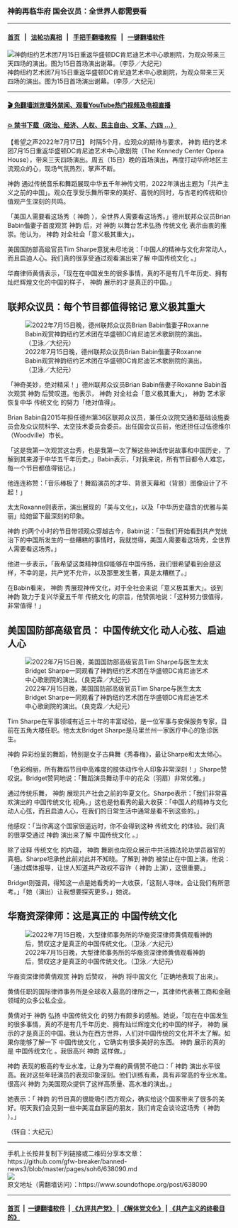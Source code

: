 ### 神韵再临华府 国会议员：全世界人都需要看
------------------------

#### [首页](https://github.com/gfw-breaker/banned-news3/blob/master/README.md) &nbsp;&nbsp;|&nbsp;&nbsp; [法轮功真相](https://github.com/begood0513/basic/blob/master/README.md)  &nbsp;&nbsp;|&nbsp;&nbsp; [手把手翻墙教程](https://github.com/gfw-breaker/guides/wiki)  &nbsp;&nbsp;|&nbsp;&nbsp; [一键翻墙软件](https://github.com/gfw-breaker/nogfw/blob/master/README.md)  



<div><img alt="神韵纽约艺术团7月15日重返华盛顿DC肯尼迪艺术中心歌剧院，为观众带来三天四场的演出。图为15日首场演出谢幕。（李莎／大纪元）" src="https://img.soundofhope.org/2022-07/1658055347096.jpg"/>
<br/><figcaption class="caption">
 神韵纽约艺术团7月15日重返华盛顿DC肯尼迪艺术中心歌剧院，为观众带来三天四场的演出。图为15日首场演出谢幕。（李莎／大纪元）
</figcaption></div><hr/>

#### [ 🎬  免翻墙浏览墙外禁闻、观看YouTube热门视频及电视直播](https://github.com/gfw-breaker/HelloWorld)

#### [ 💥  禁书下载（政治、经济、人权、民主自由、文革、六四 ...）](https://github.com/gfw-breaker/books/blob/master/README.md)

<div><div class="Content__Wrapper sc-1bvya0-0 grZQxZ">
 <p class="meta-top">
  <span class="meta">
   【希望之声2022年7月17日】
  </span>
  时隔5个月，应观众的期待与要求，
  <ok href="/term/16755">
   神韵
  </ok>
  纽约艺术团7月15日重返华盛顿DC肯尼迪艺术中心歌剧院（The Kennedy Center Opera House），带来三天四场演出。周五（15日）晚的首场演出，再度打动华府地区主流观众的心，现场气氛热烈，掌声不断。
 </p>
 <p>
  <ok href="/term/16755">
   神韵
  </ok>
  通过传统音乐和舞蹈展现中华五千年神传文明，2022年演出主题为「共产主义之前的中国」。观众在享受乐舞所带来的美好、喜悦的同时，与古老的传统和价值观产生深刻的共鸣。
 </p>
 <p>
  「美国人需要看这场秀（
  <ok href="/term/16755">
   神韵
  </ok>
  ），全世界人需要看这场秀。」德州联邦众议员Brian Babin偕妻子首度观赏
  <ok href="/term/16755">
   神韵
  </ok>
  后，对
  <ok href="/term/16755">
   神韵
  </ok>
  以舞台艺术弘扬
  <ok href="/term/2000">
   传统文化
  </ok>
  表示由衷的推崇。他认为，
  <ok href="/term/16755">
   神韵
  </ok>
  对全社会「意义极其重大」。
 </p>
 <p>
  美国国防部高级官员Tim Sharpe意犹未尽地说：「中国人的精神与文化非常动人，而且启迪人心。我们真的很享受通过观看演出来了解
  <ok href="/term/6521">
   中国传统文化
  </ok>
  。」
 </p>
 <p>
  华裔律师黄倩表示，「现在在中国发生的很多事情，真的不是有几千年历史、拥有灿烂辉煌文化的中国的样子，
  <ok href="/term/16755">
   神韵
  </ok>
  展示的才是真正的中国。」
 </p>
 <h2>
  联邦众议员：每个节目都值得铭记 意义极其重大
 </h2>
 <figure class="OImage__StyledFigure-sc-1lfley0-0 hHSfVg">
  <img alt="2022年7月15日晚，德州联邦众议员Brian Babin偕妻子Roxanne Babin观赏神韵纽约艺术团在华盛顿DC肯尼迪艺术歌剧院的演出。（卫泳／大纪元）" src="https://img.soundofhope.org/2022-07/1658055235609.jpg"/>
  <br/><figcaption>
   2022年7月15日晚，德州联邦众议员Brian Babin偕妻子Roxanne Babin观赏神韵纽约艺术团在华盛顿DC肯尼迪艺术歌剧院的演出。（卫泳／大纪元）
  </figcaption>
 </figure>
 <p>
  「神奇美妙，绝对精采！」德州联邦众议员Brian Babin偕妻子Roxanne Babin首次观赏
  <ok href="/term/16755">
   神韵
  </ok>
  后赞叹道。他表示，
  <ok href="/term/16755">
   神韵
  </ok>
  对全社会「意义极其重大」，
  <ok href="/term/16755">
   神韵
  </ok>
  艺术家恢复中华
  <ok href="/term/2000">
   传统文化
  </ok>
  的努力「绝对值得」。
 </p>
 <p>
  Brian Babin自2015年担任德州第36区联邦众议员，兼任众议院交通和基础设施委员会及众议院科学、太空技术委员会委员。出任国会议员前，他还担任过伍德维尔（Woodville）市长。
 </p>
 <p>
  「这是我第一次观赏这台秀，也是我第一次了解这些神话传说故事和中国历史，了解到其来源于中华五千年历史。」Babin表示，「对我来说，所有节目都令人难忘，每一个节目都值得铭记。」
 </p>
 <p>
  他连连称赞：「音乐棒极了！舞蹈演员的才华、背景天幕和（背景）图像设计了不起！」
 </p>
 <p>
  太太Roxanne则表示，演出展现的「美与文化」，以及「中华历史蕴含的优雅与美丽」给她留下最深刻的印象。
 </p>
 <p>
  <ok href="/term/16755">
   神韵
  </ok>
  约两个小时的节目带领观众穿越古今，Babin说：「当我们开始看到共产党统治下的中国所发生的一些糟糕的事情时，我就觉得，美国人需要看这场秀，全世界人需要看这场秀。」
 </p>
 <p>
  他进一步表示，「我希望这类精神信仰能够在中国传扬，我们很希望看到会是这样，不幸的是，共产党不允许，以及那里发生著，真是太糟糕了。」
 </p>
 <p>
  在Babin看来，
  <ok href="/term/16755">
   神韵
  </ok>
  秀展现神传文化，对于全社会来说「意义极其重大」。谈到
  <ok href="/term/16755">
   神韵
  </ok>
  致力于复兴华夏五千年
  <ok href="/term/2000">
   传统文化
  </ok>
  的宗旨，他赞佩地说：「这种努力很值得，非常值得！」
 </p>
 <h2>
  美国国防部高级官员：
  <ok href="/term/6521">
   中国传统文化
  </ok>
  动人心弦、启迪人心
 </h2>
 <figure class="OImage__StyledFigure-sc-1lfley0-0 hHSfVg">
  <img alt="2022年7月15日晚，美国国防部高级官员Tim Sharpe与医生太太Bridget Sharpe一同观看了神韵纽约艺术团在华盛顿DC肯尼迪艺术中心歌剧院的演出。（良克霖／大纪元）" src="https://img.soundofhope.org/2022-07/1658055270384.jpg"/>
  <br/><figcaption>
   2022年7月15日晚，美国国防部高级官员Tim Sharpe与医生太太Bridget Sharpe一同观看了神韵纽约艺术团在华盛顿DC肯尼迪艺术中心歌剧院的演出。（良克霖／大纪元）
  </figcaption>
 </figure>
 <p>
  Tim Sharpe在军事领域有近三十年的丰富经验，是一位军事与安保服务专家，目前在五角大楼任职。他太太Bridget Sharpe是马里兰州一家医疗中心的急诊医生。
 </p>
 <p>
  <ok href="/term/16755">
   神韵
  </ok>
  异彩纷呈的舞蹈，特别是女子古典舞《秀春梅》，最让Sharpe和太太倾心。
 </p>
 <p>
  「色彩绚丽，所有舞蹈节目中高难度的肢体动作令人印象非常深刻！」Sharpe赞叹说。Bridget赞同地说：「舞蹈演员舞动手中的花朵（羽扇）非常优雅。」
 </p>
 <p>
  通过传统乐舞，
  <ok href="/term/16755">
   神韵
  </ok>
  展现共产社会之前的华夏文化。Sharpe表示：「我们非常喜欢演出的
  <ok href="/term/6521">
   中国传统文化
  </ok>
  视角。」这也是他看秀的最大收获：「中国人的精神与文化动人心弦，而且启迪人心，在我们的日常生活中通常是看不到这些的。」
 </p>
 <p>
  他感叹：「当你离这个国家很遥远时，你不会得到这种
  <ok href="/term/2000">
   传统文化
  </ok>
  的体验。我们真的很享受通过
  <ok href="/term/16755">
   神韵
  </ok>
  演出来了解
  <ok href="/term/6521">
   中国传统文化
  </ok>
  。」
 </p>
 <p>
  除了诠释
  <ok href="/term/2000">
   传统文化
  </ok>
  的内蕴，
  <ok href="/term/16755">
   神韵
  </ok>
  舞剧也向观众展示中共活摘法轮功学员器官的真相。Sharpe坦承他此前对此并不知晓。了解到
  <ok href="/term/16755">
   神韵
  </ok>
  被禁止在中国上演，他说：「通过媒体报导，让世人知道共产政权不容许（
  <ok href="/term/16755">
   神韵
  </ok>
  上演），这很重要。」
 </p>
 <p>
  Bridget则强调，得知这一点是她看秀的一大收获，「这耐人寻味，会让我们有所思考。」「她（演出）让我想要探究更多。」她说。
 </p>
 <h2>
  华裔资深律师：这是真正的
  <ok href="/term/6521">
   中国传统文化
  </ok>
 </h2>
 <figure class="OImage__StyledFigure-sc-1lfley0-0 hHSfVg">
  <img alt="2022年7月15日晚，大型律师事务所的华裔资深律师黄倩观看神韵后，赞叹这才是真正的中国传统文化。（卫泳／大纪元）" src="https://img.soundofhope.org/2022-07/1658055311304.jpg"/>
  <br/><figcaption>
   2022年7月15日晚，大型律师事务所的华裔资深律师黄倩观看神韵后，赞叹这才是真正的中国传统文化。（卫泳／大纪元）
  </figcaption>
 </figure>
 <p>
  华裔资深律师黄倩观赏
  <ok href="/term/16755">
   神韵
  </ok>
  后赞叹，
  <ok href="/term/16755">
   神韵
  </ok>
  将中国文化「正确地表现了出来」。
 </p>
 <p>
  黄倩任职的国际律师事务所是全球收入最高的律所之一，其律师代表著工商和金融领域的众多公私企业。
 </p>
 <p>
  黄倩对于
  <ok href="/term/16755">
   神韵
  </ok>
  弘扬
  <ok href="/term/6521">
   中国传统文化
  </ok>
  的努力有颇多的感触。她说，「现在在中国发生的很多事情，真的不是有几千年历史、拥有灿烂辉煌文化的中国的样子，
  <ok href="/term/16755">
   神韵
  </ok>
  展示的才是真正的中国。我认为在西方世界，人们对中国传统的文化并不太了解。如果你能够了解一下
  <ok href="/term/6521">
   中国传统文化
  </ok>
  ，它确实有很多美好的东西。
  <ok href="/term/16755">
   神韵
  </ok>
  展示的真的是
  <ok href="/term/6521">
   中国传统文化
  </ok>
  。我很高兴
  <ok href="/term/16755">
   神韵
  </ok>
  这样做。」
 </p>
 <p>
  <ok href="/term/16755">
   神韵
  </ok>
  表现的极高的专业水准，让身为华裔的黄倩赞不绝口：「
  <ok href="/term/16755">
   神韵
  </ok>
  演出水平很高。我对这些年轻演员的表现印象深刻。他们训练有素，具有非常高的专业水准。很高兴
  <ok href="/term/16755">
   神韵
  </ok>
  为美国观众提供了这样高质量、高水准的演出。」
 </p>
 <p>
  她表示：「
  <ok href="/term/16755">
   神韵
  </ok>
  的节目真的很能吸引西方观众，确实给这个国家带来了很多的美好。明天我们会见到一些中美混血家庭的朋友，我们肯定会谈论这场秀（
  <ok href="/term/16755">
   神韵
  </ok>
  ）。」
 </p>
 <p>
  （转自：大纪元）
 </p>
</div>
</div>
<hr/>
手机上长按并复制下列链接或二维码分享本文章：<br/>
https://github.com/gfw-breaker/banned-news3/blob/master/pages/soh6/638090.md <br/>
<a href='https://github.com/gfw-breaker/banned-news3/blob/master/pages/soh6/638090.md'><img src='https://github.com/gfw-breaker/banned-news3/blob/master/pages/soh6/638090.md.png'/></a> <br/>
原文地址（需翻墙访问）：https://www.soundofhope.org/post/638090


------------------------
#### [首页](https://github.com/gfw-breaker/banned-news3/blob/master/README.md) &nbsp;|&nbsp; [一键翻墙软件](https://github.com/gfw-breaker/nogfw/blob/master/README.md) &nbsp;| [《九评共产党》](https://github.com/gfw-breaker/9ping.md/blob/master/README.md#九评之一评共产党是什么) | [《解体党文化》](https://github.com/gfw-breaker/jtdwh.md/blob/master/README.md) | [《共产主义的终极目的》](https://github.com/gfw-breaker/gczydzjmd.md/blob/master/README.md)


<img src='http://gfw-breaker.win/banned-news3/pages/soh6/638090.md' width='0px' height='0px'/>